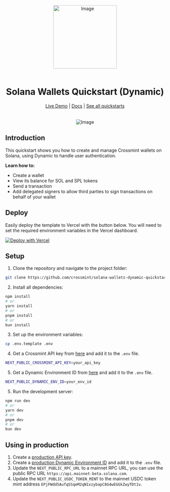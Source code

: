 

<div align="center">
<img width="200" alt="Image" src="[https://github.com/user-attachments/assets/8b617791-cd37-4a5a-8695-a7c9018b7c70](https://github.com/user-attachments/assets/f96a4bfd-0254-48b3-940a-c02e29387830)" />
<br>
<br>
<h1>Solana Wallets Quickstart (Dynamic)</h1>

<div align="center">
<a href="https://solana-wallets-dynamic.demos-crossmint.com/">Live Demo</a> | <a href="https://docs.crossmint.com/introduction/platform/wallets">Docs</a> | <a href="https://github.com/crossmint">See all quickstarts</a>
</div>

<br>
<br>
<img src="https://github.com/user-attachments/assets/95858bef-d946-4fb5-a08e-5603c66cc0b4" alt="Image" width="full">
</div>

## Introduction
This quickstart shows you how to create and manage Crossmint wallets on Solana, using Dynamic to handle user authentication.

**Learn how to:**
- Create a wallet
- View its balance for SOL and SPL tokens
- Send a transaction
- Add delegated signers to allow third parties to sign transactions on behalf of your wallet

## Deploy
Easily deploy the template to Vercel with the button below. You will need to set the required environment variables in the Vercel dashboard.

[![Deploy with Vercel](https://vercel.com/button)](https://vercel.com/new/clone?repository-url=https%3A%2F%2Fgithub.com%2FCrossmint%2Fsolana-wallets-dynamic-quickstart&env=NEXT_PUBLIC_CROSSMINT_API_KEY&env=NEXT_PUBLIC_DYNAMIC_ENV_ID)

## Setup
1. Clone the repository and navigate to the project folder:
```bash
git clone https://github.com/crossmint/solana-wallets-dynamic-quickstart.git && cd solana-wallets-dynamic-quickstart
```

2. Install all dependencies:
```bash
npm install
# or
yarn install
# or
pnpm install
# or
bun install
```

3. Set up the environment variables:
```bash
cp .env.template .env
```

4. Get a Crossmint API key from [here](https://docs.crossmint.com/introduction/platform/api-keys/client-side) and add it to the `.env` file.
```bash
NEXT_PUBLIC_CROSSMINT_API_KEY=your_api_key
```

5. Get a Dynamic Environment ID from [here](https://app.dynamic.xyz/dashboard) and add it to the `.env` file.
```bash
NEXT_PUBLIC_DYNAMIC_ENV_ID=your_env_id
```

5. Run the development server:
```bash
npm run dev
# or
yarn dev
# or
pnpm dev
# or
bun dev
```

## Using in production
1. Create a [production API key](https://docs.crossmint.com/introduction/platform/api-keys/client-side).
2. Create a [production Dynamic Environment ID](https://app.dynamic.xyz/dashboard) and add it to the `.env` file.
3. Update the `NEXT_PUBLIC_RPC_URL` to a mainnet RPC URL, you can use the public RPC URL `https://api.mainnet-beta.solana.com`.
4. Update the `NEXT_PUBLIC_USDC_TOKEN_MINT` to the mainnet USDC token mint address `EPjFWdd5AufqSSqeM2qN1xzybapC8G4wEGGkZwyTDt1v`.
